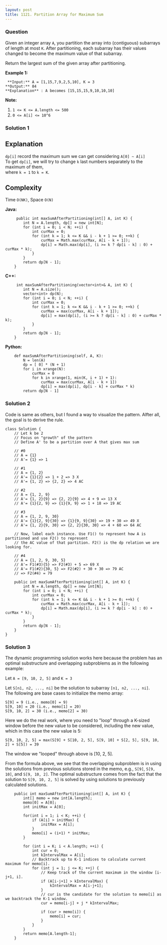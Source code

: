 ```yaml
---
layout: post
title: 1121. Partition Array for Maximum Sum
---
```

### Question
Given an integer array `A`, you partition the array into (contiguous)
subarrays of length at most `K`.  After partitioning, each subarray has their
values changed to become the maximum value of that subarray.

Return the largest sum of the given array after partitioning.



 **Example 1:**

    
    
     **Input:** A = [1,15,7,9,2,5,10], K = 3
    **Output:** 84
    **Explanation** : A becomes [15,15,15,9,10,10,10]



 **Note:**

  1. `1 <= K <= A.length <= 500`
  2. `0 <= A[i] <= 10^6`

### Solution 1
##  **Explanation**

`dp[i]` record the maximum sum we can get considering `A[0] ~ A[i]`  
To get `dp[i]`, we will try to change `k` last numbers separately to the
maximum of them,  
where `k = 1` to `k = K`.

##  **Complexity**

Time `O(NK)`, Space `O(N)`

  

 **Java:**

    
    
         public int maxSumAfterPartitioning(int[] A, int K) {
            int N = A.length, dp[] = new int[N];
            for (int i = 0; i < N; ++i) {
                int curMax = 0;
                for (int k = 1; k <= K && i - k + 1 >= 0; ++k) {
                    curMax = Math.max(curMax, A[i - k + 1]);
                    dp[i] = Math.max(dp[i], (i >= k ? dp[i - k] : 0) + curMax * k);
                }
            }
            return dp[N - 1];
        }
    

**C++:**

    
    
         int maxSumAfterPartitioning(vector<int>& A, int K) {
            int N = A.size();
            vector<int> dp(N);
            for (int i = 0; i < N; ++i) {
                int curMax = 0;
                for (int k = 1; k <= K && i - k + 1 >= 0; ++k) {
                    curMax = max(curMax, A[i - k + 1]);
                    dp[i] = max(dp[i], (i >= k ? dp[i - k] : 0) + curMax * k);
                }
            }
            return dp[N - 1];
        }
    

**Python:**

    
    
        def maxSumAfterPartitioning(self, A, K):
            N = len(A)
            dp = [ 0] * (N + 1)
            for i in xrange(N):
                curMax = 0
                for k in xrange(1, min(K, i + 1) + 1):
                    curMax = max(curMax, A[i - k + 1])
                    dp[i] = max(dp[i], dp[i - k] + curMax * k)
            return dp[N - 1]
    


### Solution 2
Code is same as others, but I found a way to visualize the pattern. Alfter
all, the goal is to derive the rule.

    
    
    class Solution {
        // Let k be 2
        // Focus on "growth" of the pattern
        // Define A' to be a partition over A that gives max sum
        
        // #0
        // A = {1}
        // A'= {1} => 1
        
        // #1
        // A = {1, 2}
        // A'= {1}{2} => 1 + 2 => 3 X
        // A'= {1, 2} => {2, 2} => 4 AC
            
        // #2
        // A = {1, 2, 9}
        // A'= {1, 2}{9} => {2, 2}{9} => 4 + 9 => 13 X
        // A'= {1}{2, 9} => {1}{9, 9} => 1 + 18 => 19 AC
        
        // #3
        // A = {1, 2, 9, 30}
        // A'= {1}{2, 9}{30} => {1}{9, 9}{30} => 19 + 30 => 49 X
        // A'= {1, 2}{9, 30} => {2, 2}{30, 30} => 4 + 60 => 64 AC
        
        // Now, label each instance. Use F1() to represent how A is partitioned and use F2() to represent
        // the AC value of that partition. F2() is the dp relation we are looking for.
        
        // #4
        // A = {1, 2, 9, 30, 5}
        // A'= F1(#3){5} => F2(#3) + 5 => 69 X
        // A'= F1(#2){30, 5} => F2(#2) + 30 + 30 => 79 AC
        // => F2(#4) = 79
        
        public int maxSumAfterPartitioning(int[] A, int K) {
            int N = A.length, dp[] = new int[N];
            for (int i = 0; i < N; ++i) {
                int curMax = 0;
                for (int k = 1; k <= K && i - k + 1 >= 0; ++k) {
                    curMax = Math.max(curMax, A[i - k + 1]);
                    dp[i] = Math.max(dp[i], (i >= k ? dp[i - k] : 0) + curMax * k);
                }
            }
            return dp[N - 1];
        }
    }
    


### Solution 3
The dynamic programming solution works here because the problem has an optimal
substructure and overlapping subproblems as in the following example:

Let `A = [9, 10, 2, 5]` and `K = 3`

Let `S[n1, n2, ..., ni]` be the solution to subarray `[n1, n2, ..., ni]`.  
The following are base cases to initialize the memo array:

    
    
    S[9] = 9 (i.e., memo[0] = 9)
    S[9, 10] = 20 (i.e., memo[1] = 20)
    S[9, 10, 2] = 30 (i.e., memo[2] = 30)
    

Here we do the real work, where you need to "loop" through a K-sized window
before the new value to be considered, including the new value, which in this
case the new value is 5:

    
    
    S[9, 10, 2, 5] = max(S[9] + S[10, 2, 5], S[9, 10] + S[2, 5], S[9, 10, 2] + S[5]) = 39
    

The window we "looped" through above is [10, 2, 5].

From the formula above, we see that the overlapping subproblem is in using the
solutions from previous solutions stored in the memo, e.g., `S[9]`, `S[9,
10]`, and `S[9, 10, 2]`. The optimal substructure comes from the fact that the
solution to `S[9, 10, 2, 5]` is solved by using solutions to previously
calculated solutions.

    
    
        public int maxSumAfterPartitioning(int[] A, int K) {
            int[] memo = new int[A.length];
            memo[0] = A[0];
            int initMax = A[0];
    
            for(int i = 1; i < K; ++i) {
                if (A[i] > initMax) {
                    initMax = A[i];
                }
                memo[i] = (i+1) * initMax;
            }
    
            for (int i = K; i < A.length; ++i) {
                int cur = 0;
                int kIntervalMax = A[i];
    			// Backtrack up to K-1 indices to calculate current maximum for memo[i].
                for (int j = 1; j <= K; ++j) {
    			    // Keep track of the current maximum in the window [i-j+1, i].
                    if (A[i-j+1] > kIntervalMax) {
                        kIntervalMax = A[i-j+1];
                    }
    				// cur is the candidate for the solution to memo[i] as we backtrack the K-1 window.
                    cur = memo[i-j] + j * kIntervalMax;
    
                    if (cur > memo[i]) {
                        memo[i] = cur;
                    }
                }
            }
            return memo[A.length-1];
        }
    



